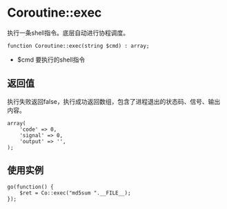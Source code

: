 # Coroutine::exec
执行一条shell指令。底层自动进行协程调度。

`function Coroutine::exec(string $cmd) : array;`

* $cmd 要执行的shell指令
## 返回值
执行失败返回false，执行成功返回数组，包含了进程退出的状态码、信号、输出内容。
```
array(
    'code' => 0,
    'signal' => 0,
    'output' => '',
);
```

## 使用实例
```
go(function() {
    $ret = Co::exec("md5sum ".__FILE__);
});
```